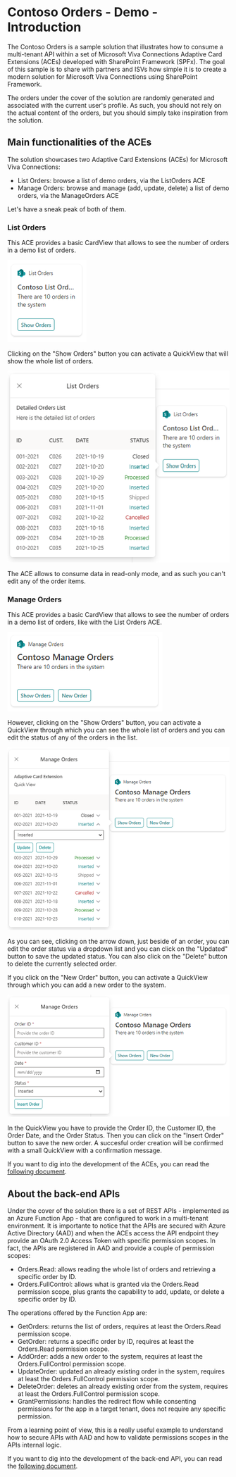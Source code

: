 # <a name="Intro">Contoso Orders - Demo - Introduction</a>

The Contoso Orders is a sample solution that illustrates how to consume a multi-tenant API within a set of Microsoft Viva Connections Adaptive Card Extensions (ACEs) developed with SharePoint Framework (SPFx). The goal of this sample is to share with partners and ISVs how simple it is to create a modern solution for Microsoft Viva Connections using SharePoint Framework.

The orders under the cover of the solution are randomly generated and associated with the current user's profile. As such, you should not rely on the actual content of the orders, but you should simply take inspiration from the solution.

## <a name="ACEs">Main functionalities of the ACEs</a>
The solution showcases two Adaptive Card Extensions (ACEs) for Microsoft Viva Connections:
- List Orders: browse a list of demo orders, via the ListOrders ACE
- Manage Orders: browse and manage (add, update, delete) a list of demo orders, via the ManageOrders ACE

Let's have a sneak peak of both of them.

### <a name="ListOrders">List Orders</a>
This ACE provides a basic CardView that allows to see the number of orders in a demo list of orders.

![List Orders - CardView](../assets/Contoso-List-Orders-CardView.png)

Clicking on the "Show Orders" button you can activate a QuickView that will show the whole list of orders.

![List Orders - CardView](../assets/Contoso-List-Orders-QuickView.png)

The ACE allows to consume data in read-only mode, and as such you can't edit any of the order items.

### <a name="ManageOrders">Manage Orders</a>
This ACE provides a basic CardView that allows to see the number of orders in a demo list of orders, like with the List Orders ACE.

![Manage Orders - CardView](../assets/Contoso-Manage-Orders-CardView.png)

However, clicking on the "Show Orders" button, you can activate a QuickView through which you can see the whole list of orders and you can edit the status of any of the orders in the list.

![Manage Orders - QuickView with list of orders](../assets/Contoso-Manage-Orders-QuickView-List.png)

As you can see, clicking on the arrow down, just beside of an order, you can edit the order status via a dropdown list and you can click on the "Updated" button to save the updated status. You can also click on the "Delete" button to delete the currently selected order.

If you click on the "New Order" button, you can activate a QuickView through which you can add a new order to the system.

![Manage Orders - QuickView to add a new order](../assets/Contoso-Manage-Orders-QuickView-Add.png)

In the QuickView you have to provide the Order ID, the Customer ID, the Order Date, and the Order Status. Then you can click on the "Insert Order" button to save the new order. A succesful order creation will be confirmed with a small QuickView with a confirmation message.

If you want to dig into the development of the ACEs, you can read the [following document](ACEs-Implementation-Details.md).

## <a name="BackEnd">About the back-end APIs</a>
Under the cover of the solution there is a set of REST APIs - implemented as an Azure Function App - that are configured to work in a multi-tenant environment. It is importante to notice that the APIs are secured with Azure Active Directory (AAD) and when the ACEs access the API endpoint they provide an OAuth 2.0 Access Token with specific permission scopes.
In fact, the APIs are registered in AAD and provide a couple of permission scopes:
- Orders.Read: allows reading the whole list of orders and retrieving a specific order by ID.
- Orders.FullControl: allows what is granted via the Orders.Read permission scope, plus grants the capability to add, update, or delete a specific order by ID.

The operations offered by the Function App are:
- GetOrders: returns the list of orders, requires at least the Orders.Read permission scope.
- GetOrder: returns a specific order by ID, requires at least the Orders.Read permission scope.
- AddOrder: adds a new order to the system, requires at least the Orders.FullControl permission scope.
- UpdateOrder: updated an already existing order in the system, requires at least the Orders.FullControl permission scope.
- DeleteOrder: deletes an already existing order from the system, requires at least the Orders.FullControl permission scope.
- GrantPermissions: handles the redirect flow while consenting permissions for the app in a target tenant, does not require any specific permission.

From a learning point of view, this is a really useful example to understand how to secure APIs with AAD and how to validate permissions scopes in the APIs internal logic.

If you want to dig into the development of the back-end API, you can read the [following document](APIs-Implementation-Details.md).
